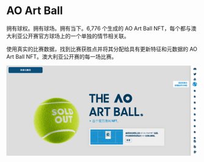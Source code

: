 # AO Art Ball

拥有球权。拥有球场。拥有当下。6,776 个生成的 AO Art Ball NFT，每个都与澳大利亚公开赛官方球场上的一个单独的情节相关联。

使用真实的比赛数据，找到比赛获胜点并将其分配给具有更新特征和元数据的 AO Art Ball NFT。澳大利亚公开赛的每一场比赛。

![nft](323213_new.png)
